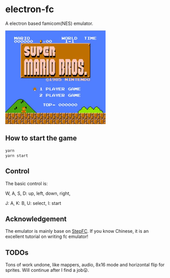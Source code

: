 # electron-fc
A electron based famicom(NES) emulator.

![super mario bro](https://github.com/zhuzilin/electron-fc/blob/master/img/sm.gif?raw=true)

## How to start the game
```
yarn
yarn start
```

## Control
The basic control is:

W, A, S, D: up, left, down, right,

J: A, K: B, U: select, I: start

## Acknowledgement
The emulator is mainly base on [StepFC](https://github.com/dustpg/StepFC). If you know Chinese, it is an excellent tutorial on writing fc emulator!

## TODOs
Tons of work undone, like mappers, audio, 8x16 mode and horizontal flip for sprites. Will continue after I find a job😛.
